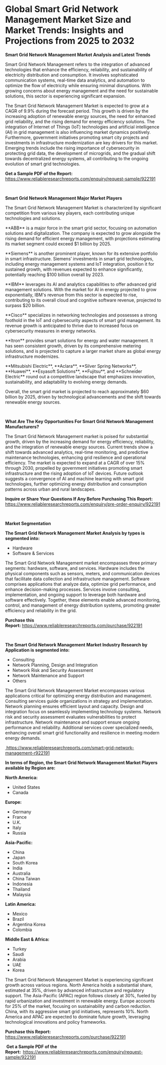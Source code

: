 <p><h1>Global Smart Grid Network Management Market Size and Market Trends: Insights and Projections from 2025 to 2032</h1></p><p><strong>Smart Grid Network Management Market Analysis and Latest Trends</strong></p>
<p><p>Smart Grid Network Management refers to the integration of advanced technologies that enhance the efficiency, reliability, and sustainability of electricity distribution and consumption. It involves sophisticated communication systems, real-time data analytics, and automation to optimize the flow of electricity while ensuring minimal disruptions. With growing concerns about energy management and the need for sustainable solutions, this sector is experiencing significant expansion.</p><p>The Smart Grid Network Management Market is expected to grow at a CAGR of 9.9% during the forecast period. This growth is driven by the increasing adoption of renewable energy sources, the need for enhanced grid reliability, and the rising demand for energy efficiency solutions. The integration of Internet of Things (IoT) technologies and artificial intelligence (AI) in grid management is also influencing market dynamics positively. Furthermore, government initiatives promoting smart city projects and investments in infrastructure modernization are key drivers for this market. Emerging trends include the rising importance of cybersecurity in protecting grid data, the development of microgrids, and the gradual shift towards decentralized energy systems, all contributing to the ongoing evolution of smart grid technologies.</p></p>
<p><strong>Get a Sample PDF of the Report:&nbsp;</strong> <a href="https://www.reliableresearchreports.com/enquiry/request-sample/922191?utm_campaign=2739&utm_medium=2&utm_source=Github&utm_content=ia&utm_term=18042025&utm_id=smart-grid-network-management">https://www.reliableresearchreports.com/enquiry/request-sample/922191</a></p>
<p>&nbsp;</p>
<p><strong>Smart Grid Network Management Major Market Players</strong></p>
<p><p>The Smart Grid Network Management Market is characterized by significant competition from various key players, each contributing unique technologies and solutions.</p><p>**ABB** is a major force in the smart grid sector, focusing on automation solutions and digitalization. The company is expected to grow alongside the rising demand for efficient energy management, with projections estimating its market segment could exceed $1 billion by 2025.</p><p>**Siemens** is another prominent player, known for its extensive portfolio in smart infrastructure. Siemens’ investments in smart grid technologies, including energy management systems and IoT integration, position it for sustained growth, with revenues expected to enhance significantly, potentially reaching $100 billion overall by 2023.</p><p>**IBM** leverages its AI and analytics capabilities to offer advanced grid management solutions. With the market for AI in energy projected to grow exponentially, IBM's revenue from this sector is expected to rise, contributing to its overall cloud and cognitive software revenue, projected to surpass $20 billion.</p><p>**Cisco** specializes in networking technologies and possesses a strong foothold in the IoT and cybersecurity aspects of smart grid management. Its revenue growth is anticipated to thrive due to increased focus on cybersecurity measures in energy networks.</p><p>**Itron** provides smart solutions for energy and water management. It has seen consistent growth, driven by its comprehensive metering solutions, and is projected to capture a larger market share as global energy infrastructure modernizes.</p><p>**Mitsubishi Electric**, **Aclara**, **Silver Spring Networks**, **Huawei**, **Esyasoft Solutions**, **Fujitsu**, and **Schneider Electric** round out a competitive landscape that emphasizes innovation, sustainability, and adaptability to evolving energy demands.</p><p>Overall, the smart grid market is projected to reach approximately $60 billion by 2025, driven by technological advancements and the shift towards renewable energy sources.</p></p>
<p>&nbsp;</p>
<p><strong>What Are The Key Opportunities For Smart Grid Network Management Manufacturers?</strong></p>
<p><p>The Smart Grid Network Management market is poised for substantial growth, driven by the increasing demand for energy efficiency, reliability, and the integration of renewable energy sources. Current trends show a shift towards advanced analytics, real-time monitoring, and predictive maintenance technologies, enhancing grid resilience and operational efficiency. The market is expected to expand at a CAGR of over 15% through 2030, propelled by government initiatives promoting smart infrastructure and the rising adoption of IoT devices. Future outlook suggests a convergence of AI and machine learning with smart grid technologies, further optimizing energy distribution and consumption patterns across urban and rural landscapes.</p></p>
<p><strong>Inquire or Share Your Questions If Any Before Purchasing This Report:</strong> <a href="https://www.reliableresearchreports.com/enquiry/pre-order-enquiry/922191?utm_campaign=2739&utm_medium=2&utm_source=Github&utm_content=ia&utm_term=18042025&utm_id=smart-grid-network-management">https://www.reliableresearchreports.com/enquiry/pre-order-enquiry/922191</a></p>
<p>&nbsp;</p>
<p><strong>Market Segmentation</strong></p>
<p><strong>The Smart Grid Network Management Market Analysis by types is segmented into:</strong></p>
<p><ul><li>Hardware</li><li>Software & Services</li></ul></p>
<p><p>The Smart Grid Network Management market encompasses three primary segments: hardware, software, and services. Hardware includes the physical components such as sensors, meters, and communication devices that facilitate data collection and infrastructure management. Software comprises applications that analyze data, optimize grid performance, and enhance decision-making processes. Services involve consulting, implementation, and ongoing support to leverage both hardware and software effectively. Together, these elements enable advanced monitoring, control, and management of energy distribution systems, promoting greater efficiency and reliability in the grid.</p></p>
<p><strong>Purchase this Report:&nbsp;</strong><a href="https://www.reliableresearchreports.com/purchase/922191?utm_campaign=2739&utm_medium=2&utm_source=Github&utm_content=ia&utm_term=18042025&utm_id=smart-grid-network-management">https://www.reliableresearchreports.com/purchase/922191</a></p>
<p>&nbsp;</p>
<p><strong>The Smart Grid Network Management Market Industry Research by Application is segmented into:</strong></p>
<p><ul><li>Consulting</li><li>Network Planning, Design and Integration</li><li>Network Risk and Security Assessment</li><li>Network Maintenance and Support</li><li>Others</li></ul></p>
<p><p>The Smart Grid Network Management Market encompasses various applications critical for optimizing energy distribution and management. Consulting services guide organizations in strategy and implementation. Network planning ensures efficient layout and capacity. Design and integration focus on seamlessly implementing technology systems. Network risk and security assessment evaluates vulnerabilities to protect infrastructure. Network maintenance and support ensure ongoing performance and reliability. Additional services cover specialized needs, enhancing overall smart grid functionality and resilience in meeting modern energy demands.</p></p>
<p><a href="https://www.reliableresearchreports.com/smart-grid-network-management-r922191?utm_campaign=2739&utm_medium=2&utm_source=Github&utm_content=ia&utm_term=18042025&utm_id=smart-grid-network-management">&nbsp;https://www.reliableresearchreports.com/smart-grid-network-management-r922191</a></p>
<p><strong>In terms of Region, the Smart Grid Network Management Market Players available by Region are:</strong></p>
<p>
    <p> <strong> North America: </strong>
        <ul>
            <li>United States</li>
            <li>Canada</li>
        </ul>
        </p> 
    <p> <strong> Europe: </strong>
        <ul>
            <li>Germany</li>
            <li>France</li>
            <li>U.K.</li>
            <li>Italy</li>
            <li>Russia</li>
        </ul>
        </p> 
    <p> <strong> Asia-Pacific: </strong>
        <ul>
            <li>China</li>
            <li>Japan</li>
            <li>South Korea</li>
            <li>India</li>
            <li>Australia</li>
            <li>China Taiwan</li>
            <li>Indonesia</li>
            <li>Thailand</li>
            <li>Malaysia</li>
        </ul>
        </p> 
    <p> <strong> Latin America: </strong>
        <ul>
            <li>Mexico</li>
            <li>Brazil</li>
            <li>Argentina Korea</li>
            <li>Colombia</li>
        </ul>
        </p> 
    <p> <strong> Middle East & Africa: </strong>
        <ul>
            <li>Turkey</li>
            <li>Saudi</li>
            <li>Arabia</li>
            <li>UAE</li>
            <li>Korea</li>
        </ul>
    </p>
    </p>
<p><p>The Smart Grid Network Management Market is experiencing significant growth across various regions. North America holds a substantial share, estimated at 35%, driven by advanced infrastructure and regulatory support. The Asia-Pacific (APAC) region follows closely at 30%, fueled by rapid urbanization and investment in renewable energy. Europe accounts for 25% of the market, focusing on sustainability and carbon reduction. China, with its aggressive smart grid initiatives, represents 10%. North America and APAC are expected to dominate future growth, leveraging technological innovations and policy frameworks.</p></p>
<p><strong>Purchase this Report: </strong><a href="https://www.reliableresearchreports.com/purchase/922191?utm_campaign=2739&utm_medium=2&utm_source=Github&utm_content=ia&utm_term=18042025&utm_id=smart-grid-network-management">https://www.reliableresearchreports.com/purchase/922191</a></p>
<p>&nbsp;<strong>Get a Sample PDF of the Report:&nbsp;&nbsp;</strong><a href="https://www.reliableresearchreports.com/enquiry/request-sample/922191?utm_campaign=2739&utm_medium=2&utm_source=Github&utm_content=ia&utm_term=18042025&utm_id=smart-grid-network-management">https://www.reliableresearchreports.com/enquiry/request-sample/922191</a></p>
<p><strong></strong></p>
<p><p></p><p></p><p></p></p>